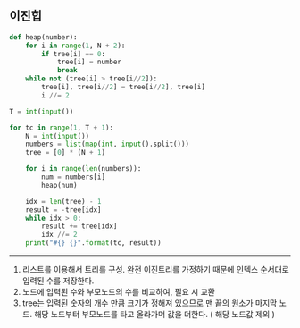## 이진힙

```python
def heap(number):
    for i in range(1, N + 2):
        if tree[i] == 0:
            tree[i] = number
            break
    while not (tree[i] > tree[i//2]):
        tree[i], tree[i//2] = tree[i//2], tree[i]
        i //= 2

T = int(input())

for tc in range(1, T + 1):
    N = int(input())
    numbers = list(map(int, input().split()))
    tree = [0] * (N + 1)

    for i in range(len(numbers)):
        num = numbers[i]
        heap(num)

    idx = len(tree) - 1
    result = -tree[idx]
    while idx > 0:
        result += tree[idx]
        idx //= 2
    print("#{} {}".format(tc, result))
```

---

1. 리스트를 이용해서 트리를 구성. 완전 이진트리를 가정하기 때문에 인덱스 순서대로 입력된 수를 저장한다.
2. 노드에 입력된 수와 부모노드의 수를 비교하여, 필요 시 교환
3. tree는 입력된 숫자의 개수 만큼 크기가 정해져 있으므로 맨 끝의 원소가 마지막 노드. 해당 노드부터 부모노드를 타고 올라가며 값을 더한다. ( 해당 노드값 제외 )
